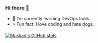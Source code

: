 ### Hi there 👋
- 🌱 I’m currently learning DevOps tools.
- ⚡ Fun fact: I love coding and hate dogs.

[![Muskan's GitHub stats](https://github-readme-stats.vercel.app/api?username=muskan399&hide=issues&show_icons=true&theme=radical)](https://github.com/anuraghazra/github-readme-stats)
<!--
**muskan399/muskan399** is a ✨ _special_ ✨ repository because its `README.md` (this file) appears on your GitHub profile.

Here are some ideas to get you started:



- 👯 I’m looking to collaborate on ...
- 🤔 I’m looking for help with ...
- 💬 Ask me about ...
- 📫 How to reach me: ...
- 😄 Pronouns: ...

-->

